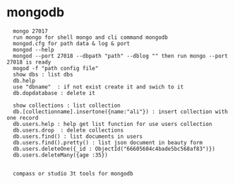 # mongodb

      mongo 27017
      run mongo for shell mongo and cli command mongodb
      mongod.cfg for path data & log & port
      mongod --help
      mongod --port 27018 --dbpath "path" --dblog "" then run mongo --port 27018 is ready
      mogod -f "path config file"
      show dbs : list dbs
      db.help
      use "dbname"  : if not exist create it and swich to it 
      db.dopdatabase : delete it
      
      show collections : list collection
      db.[collectionname].insertone({name:"ali"}) : insert collection with one record
      db.users.help : help get list function for use users collection
      db.users.drop  : delete collections
      db.users.find() : list documents in users
      db.users.find().pretty() : list json document in beauty form
      db.users.deleteOne({_id : ObjectId("66605604c4bade5bc568af83")})
      db.users.deleteMany({age :35})
        
        
      compass or studio 3t tools for mongodb
